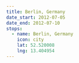 ```yaml
---
title: Berlin, Germany
date_start: 2012-07-05
date_end: 2012-07-10
stops:
  - name: Berlin, Germany
    icon: city
    lat: 52.520008
    lng: 13.404954
---
```

